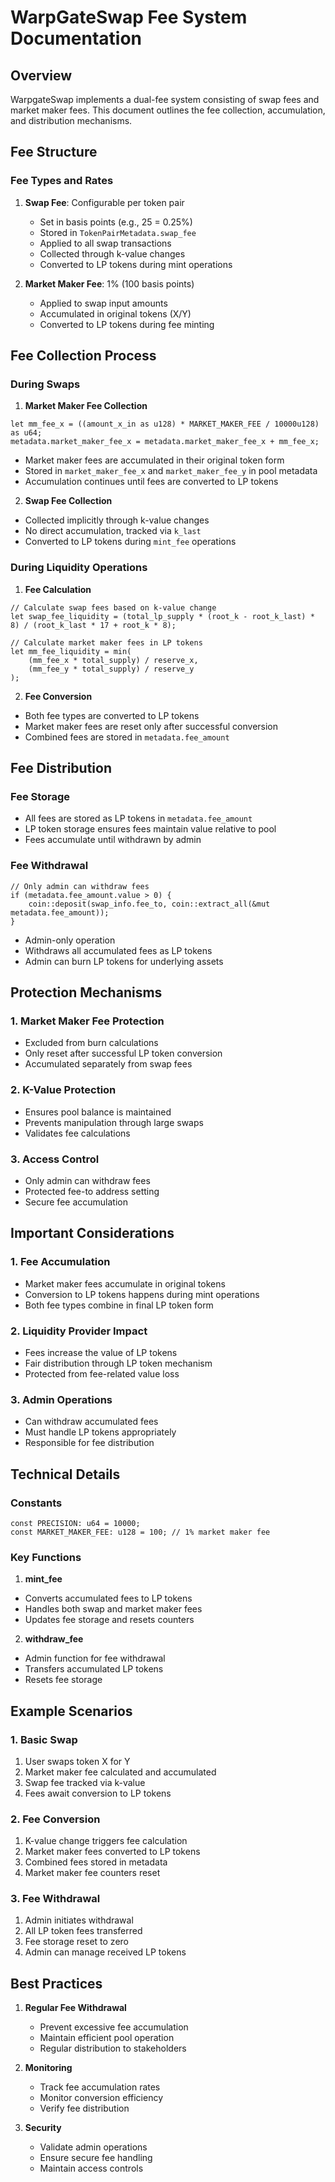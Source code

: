 # WarpGateSwap Fee System Documentation

## Overview
WarpgateSwap implements a dual-fee system consisting of swap fees and market maker fees. This document outlines the fee collection, accumulation, and distribution mechanisms.

## Fee Structure

### Fee Types and Rates
1. **Swap Fee**: Configurable per token pair
   - Set in basis points (e.g., 25 = 0.25%)
   - Stored in `TokenPairMetadata.swap_fee`
   - Applied to all swap transactions
   - Collected through k-value changes
   - Converted to LP tokens during mint operations

2. **Market Maker Fee**: 1% (100 basis points)
   - Applied to swap input amounts
   - Accumulated in original tokens (X/Y)
   - Converted to LP tokens during fee minting

## Fee Collection Process

### During Swaps

1. **Market Maker Fee Collection**
```move
let mm_fee_x = ((amount_x_in as u128) * MARKET_MAKER_FEE / 10000u128) as u64;
metadata.market_maker_fee_x = metadata.market_maker_fee_x + mm_fee_x;
```
- Market maker fees are accumulated in their original token form
- Stored in `market_maker_fee_x` and `market_maker_fee_y` in pool metadata
- Accumulation continues until fees are converted to LP tokens

2. **Swap Fee Collection**
- Collected implicitly through k-value changes
- No direct accumulation, tracked via `k_last`
- Converted to LP tokens during `mint_fee` operations

### During Liquidity Operations

1. **Fee Calculation**
```move
// Calculate swap fees based on k-value change
let swap_fee_liquidity = (total_lp_supply * (root_k - root_k_last) * 8) / (root_k_last * 17 + root_k * 8);

// Calculate market maker fees in LP tokens
let mm_fee_liquidity = min(
    (mm_fee_x * total_supply) / reserve_x,
    (mm_fee_y * total_supply) / reserve_y
);
```

2. **Fee Conversion**
- Both fee types are converted to LP tokens
- Market maker fees are reset only after successful conversion
- Combined fees are stored in `metadata.fee_amount`

## Fee Distribution

### Fee Storage
- All fees are stored as LP tokens in `metadata.fee_amount`
- LP token storage ensures fees maintain value relative to pool
- Fees accumulate until withdrawn by admin

### Fee Withdrawal
```move
// Only admin can withdraw fees
if (metadata.fee_amount.value > 0) {
    coin::deposit(swap_info.fee_to, coin::extract_all(&mut metadata.fee_amount));
}
```
- Admin-only operation
- Withdraws all accumulated fees as LP tokens
- Admin can burn LP tokens for underlying assets

## Protection Mechanisms

### 1. Market Maker Fee Protection
- Excluded from burn calculations
- Only reset after successful LP token conversion
- Accumulated separately from swap fees

### 2. K-Value Protection
- Ensures pool balance is maintained
- Prevents manipulation through large swaps
- Validates fee calculations

### 3. Access Control
- Only admin can withdraw fees
- Protected fee-to address setting
- Secure fee accumulation

## Important Considerations

### 1. Fee Accumulation
- Market maker fees accumulate in original tokens
- Conversion to LP tokens happens during mint operations
- Both fee types combine in final LP token form

### 2. Liquidity Provider Impact
- Fees increase the value of LP tokens
- Fair distribution through LP token mechanism
- Protected from fee-related value loss

### 3. Admin Operations
- Can withdraw accumulated fees
- Must handle LP tokens appropriately
- Responsible for fee distribution

## Technical Details

### Constants
```move
const PRECISION: u64 = 10000;
const MARKET_MAKER_FEE: u128 = 100; // 1% market maker fee
```

### Key Functions

1. **mint_fee**
- Converts accumulated fees to LP tokens
- Handles both swap and market maker fees
- Updates fee storage and resets counters

2. **withdraw_fee**
- Admin function for fee withdrawal
- Transfers accumulated LP tokens
- Resets fee storage

## Example Scenarios

### 1. Basic Swap
1. User swaps token X for Y
2. Market maker fee calculated and accumulated
3. Swap fee tracked via k-value
4. Fees await conversion to LP tokens

### 2. Fee Conversion
1. K-value change triggers fee calculation
2. Market maker fees converted to LP tokens
3. Combined fees stored in metadata
4. Market maker fee counters reset

### 3. Fee Withdrawal
1. Admin initiates withdrawal
2. All LP token fees transferred
3. Fee storage reset to zero
4. Admin can manage received LP tokens

## Best Practices

1. **Regular Fee Withdrawal**
   - Prevent excessive fee accumulation
   - Maintain efficient pool operation
   - Regular distribution to stakeholders

2. **Monitoring**
   - Track fee accumulation rates
   - Monitor conversion efficiency
   - Verify fee distribution

3. **Security**
   - Validate admin operations
   - Ensure secure fee handling
   - Maintain access controls
